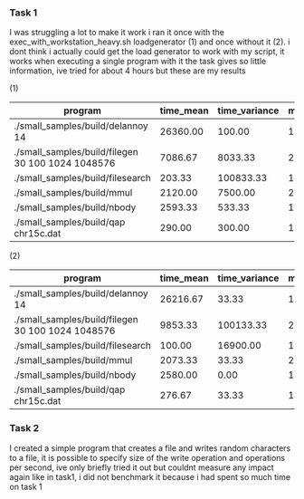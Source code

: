 ### Task 1

I was struggling a lot to make it work i ran it once with the exec_with_workstation_heavy.sh loadgenerator (1) and once without it (2). i dont think i actually could get the load generator to work with my script, it works when executing a single program with it the task gives so little information, ive tried for about 4 hours but these are my results

(1)

program|time_mean|time_variance|memory_mean|memory_variance
---|---|---|---|---
./small_samples/build/delannoy 14|26360.00|100.00|1352.00|112.00
./small_samples/build/filegen 30 100 1024 1048576|7086.67|8033.33|2477.33|3301.33
./small_samples/build/filesearch|203.33|100833.33|1528.00|448.00
./small_samples/build/mmul|2120.00|7500.00|24640.00|4368.00
./small_samples/build/nbody|2593.33|533.33|1873.33|3845.33
./small_samples/build/qap chr15c.dat|290.00|300.00|1380.00|6736.00

(2)

program|time_mean|time_variance|memory_mean|memory_variance
---|---|---|---|---
./small_samples/build/delannoy 14|26216.67|33.33|1345.33|3077.33
./small_samples/build/filegen 30 100 1024 1048576|9853.33|100133.33|2508.00|7248.00
./small_samples/build/filesearch|100.00|16900.00|1482.67|8789.33
./small_samples/build/mmul|2073.33|33.33|24525.33|69.33
./small_samples/build/nbody|2580.00|0.00|1894.67|1925.33
./small_samples/build/qap chr15c.dat|276.67|33.33|1410.67|10325.33

### Task 2

I created a simple program that creates a file and writes random characters to a  file, it is possible to specify size of the write operation and operations per second, ive only briefly tried it out but couldnt measure any impact again like in task1, i did not benchmark it because i had spent so much time on task 1